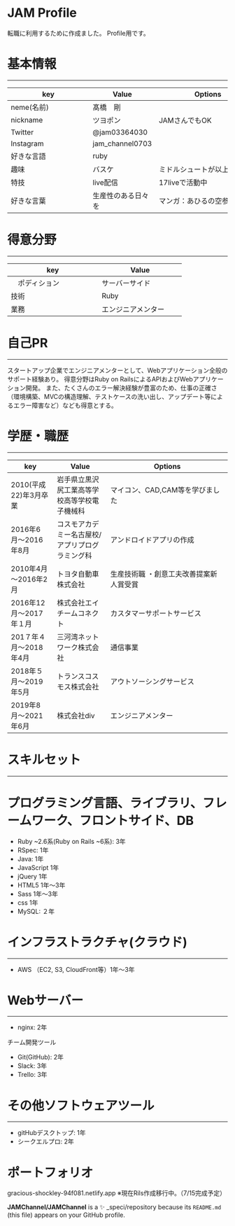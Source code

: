 
# JAM Profile

転職に利用するために作成ました。
Profile用です。



# 基本情報
___

| key         | Value                | Options       |
| ------------------ | ------------------- | ----------------------- |
| neme(名前)          |髙橋　剛      　　　　 | 　　　　　　　　　　　　　　  |
| nickname           | ツヨポン              | JAMさんでもOK 　　　　　　|
| Twitter            |@jam03364030   |                          　　　|
| Instagram　　　　　　| jam_channel0703    | 　　　　　　　　　　　　　 |
| 好きな言語         | ruby              |                          |
| 趣味          　　　| バスケ             | ミドルシュートが以上に得意   
| 特技   　　　　　　| live配信           | 17liveで活動中             |
| 好きな言葉     　　　| 生産性のある日々を   | マンガ：あひるの空参照       |

# 得意分野
___
| key         | Value                |
| ------------------ | ------------------- |
|　ポディション         |サーバーサイド     　　| 
| 技術        　　　　　| Ruby             | 
| 業務　　　　　　　　　　|エンジニアメンター　　| 


# 自己PR
___
スタートアップ企業でエンジニアメンターとして、Webアプリケーション全般のサポート経験あり。 得意分野はRuby on RailsによるAPIおよびWebアプリケーション開発。 また、たくさんのエラー解決経験が豊富のため、仕事の正確さ（環境構築、MVCの構造理解、テストケースの洗い出し、アップデート等によるエラー障害など）なども得意とする。

# 学歴・職歴
___
| key         | Value                                         | Options       |
| ------------------ | --------------------------------------- | ----------------------- |
|2010(平成22)年3月卒業 |岩手県立黒沢尻工業高等学校高等学校電子機械科    　| マイコン、CAD,CAM等を学びました　 |
|2016年6月〜2016年8月 | コスモアカデミー名古屋校/アプリプログラミング科  | アンドロイドアプリの作成　　　　　　|
|2010年4月～2016年2月 |トヨタ自動車株式会社  |  生産技術職 ・創意工夫改善提案新人賞受賞                    |
|2016年12月～2017年１月|株式会社エイチームコネクト   | カスタマーサポートサービス　　　　　　　　　　　　　 |
|201７年４月〜2018年4月| 三河湾ネットワーク株式会社              |  通信事業                        |
|2018年５月〜2019年5月| トランスコスモス株式会社            | アウトソーシングサービス  
|2019年8月〜2021年6月 |株式会社div         |エンジニアメンター            |



# スキルセット
___
# プログラミング言語、ライブラリ、フレームワーク、フロントサイド、DB
- Ruby ~2.6系(Ruby on Rails ~6系): 3年
- RSpec: 1年
- Java: 1年
- JavaScript 1年
- jQuery 1年
- HTML5 1年～3年
- Sass 1年～3年
- css 1年
- MySQL: ２年

# インフラストラクチャ(クラウド)
___
- AWS （EC2, S3, CloudFront等）1年～3年



# Webサーバー
___
- nginx: 2年

チーム開発ツール
- Git(GitHub): 2年
- Slack: 3年
- Trello: 3年

# その他ソフトウェアツール
___

- gitHubデスクトップ: 1年
- シークエルプロ: 2年


# ポートフォリオ
gracious-shockley-94f081.netlify.app
※現在Rils作成移行中。（7/15完成予定）









<!-- <a href="https://github.com/anuraghazra/github-readme-stats">
  <img align="left" src="https://github-readme-stats.vercel.app/api?username=RyujiOdaJP&show_icons=true&theme=cobalt" />
</a>
<a href="https://github.com/anuraghazra/github-readme-stats">
  <img align="left" src="https://github-readme-stats.vercel.app/api/top-langs/?username=RyujiOdaJP&theme=cobalt" />
</a>

<a href="https://github.com/RyujiOdaJP" target="_blank">
  <img src="https://grass-graph.moshimo.works/images/RyujiOdaJP.png?rotate=0">
</a>
<!-- -->
**JAMChannel/JAMChannel** is a ✨ _speci/repository because its `README.md` (this file) appears on your GitHub profile.


